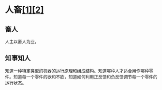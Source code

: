 # 人畜[[1]](./appendices/道德经.md)[[2]](./appendices/长短经·大体篇.md)

## 畜人

人主以畜人为业。

## 知事知人

知道一种特定类型的机器的运行原理和组成结构。知道哪种人才适合用作哪种零件。知道每一个零件的欲和不欲，知道如何利用正反馈和负反馈调节每一个零件的运行状态。
